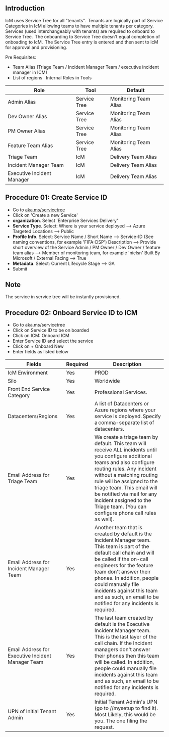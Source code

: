 ## Introduction
IcM uses Service Tree for all "tenants".  Tenants are logically part of Service Categories in IcM allowing teams to have multiple tenants per category.  Services (used interchangeably with tenants) are required to onboard to Service Tree.  The onboarding to Service Tree doesn't equal completion of onboading to IcM.  The Service Tree entry is entered and then sent to IcM for approval and provisioning.  

Pre Requisites:
- Team Alias (Triage Team / Incident Manager Team / executive incident manager in ICM)
- List of regions 
 
Internal Roles in Tools

|Role |Tool |Default |
|---|---|---|
|Admin Alias |Service Tree |Monitoring Team Alias |
|Dev Owner Alias |Service Tree |Monitoring Team Alias | 
|PM Owner Alias |Service Tree |Monitoring Team Alias | 
|Feature Team Alias |Service Tree |Monitoring Team Alias | 
|Triage Team |IcM |Delivery Team Alias | 
|Incident Manager Team |IcM |Delivery Team Alias | 
|Executive Incident Manager |IcM |Delivery Team Alias | 


## Procedure 01: Create Service ID
- Go to [aka.ms/servicetree]() 
- Click on 'Create a new Service'
- **organization**. Select 'Enterprise Services Delivery'
- **Service Type**. Select:
       Where is your service deployed --> Azure
       Targeted Locations --> Public
- **Profile Info**. Select:
       Service Name / Short Name --> Service-ID (See naming conventions, for example 'FIFA-DSP')
       Description --> Provide short overview of the Service
       Admin / PM Owner / Dev Owner / feature team alias --> Member of monitoring team, for example 'nielsn'
       Built By Microsoft / External Facing --> True
- **Metadata**. Select:
       Current Lifecycle Stage --> GA
- Submit

## Note
The service in service tree will be instantly provisioned. 

## Procedure 02: Onboard Service ID to ICM
- Go to aka.ms/servicetree
- Click on Service ID to be on boarded
- Click on ICM: Onboard ICM
- Enter Service ID and select the service
- Click on + Onboard New
- Enter fields as listed below

| Fields | Required | Description |
|---|---|---|
|IcM Environment |Yes |PROD |
|Silo |Yes |Worldwide |
|Front End Service Category |Yes |Professional Services. |
|​Datacenters/Regions |Yes |A list of Datacenters or Azure regions where your service is deployed. Specify a comma-separate list of datacenters. |
|Email Address for Triage Team |Yes |We create a triage team by default. This team will receive ALL incidents until you configure additional teams and also configure routing rules. Any incident without a matching routing rule will be assigned to the triage team. This email will be notified via mail for any incident assigned to the Triage team. (You can configure phone call rules as well). |
|Email Address for Incident Manager Team |Yes |Another team that is created by default is the Incident Manager team. This team is part of the default call chain and will be called if the on-call engineers for the feature team don't answer their phones. In addition, people could manually file incidents against this team and as such, an email to be notified for any incidents is required. |
|Email Address for Executive Incident Manager Team |Yes |The last team created by default is the Executive Incident Manager team. This is the last layer of the call chain. If the Incident managers don't answer their phones then this team will be called. In addition, people could manually file incidents against this team and as such, an email to be notified for any incidents is required. |
|UPN of Initial Tenant Admin |Yes  |Initial Tenant Admin's UPN (go to //mysetup to find it). Most Likely, this would be you. The one filing the request. |


